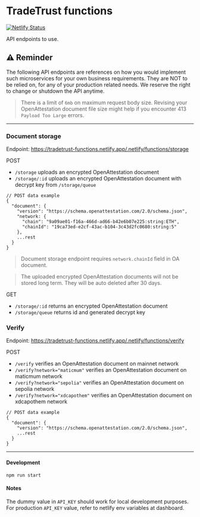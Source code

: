 # TradeTrust functions

[![Netlify Status](https://api.netlify.com/api/v1/badges/d1d7e5ae-2010-4f42-bcf0-9e9b6b6f7b33/deploy-status)](https://app.netlify.com/sites/tradetrust-functions/deploys)

API endpoints to use.

## ⚠️ Reminder

The following API endpoints are references on how you would implement such microservices for your own business requirements. They are NOT to be relied on, for any of your production related needs. We reserve the right to change or shutdown the API anytime.

> There is a limit of `6mb` on maximum request body size. Revising your OpenAttestation document file size might help if you encounter 413 `Payload Too Large` errors.

---

### Document storage

Endpoint: https://tradetrust-functions.netlify.app/.netlify/functions/storage

POST

- `/storage` uploads an encrypted OpenAttestation document
- `/storage/:id` uploads an encrypted OpenAttestation document with decrypt key from `/storage/queue`

```
// POST data example
{
  "document": {
    "version": "https://schema.openattestation.com/2.0/schema.json",
    "network: {
      "chain": "9a09ae01-f16a-466d-ad66-b42e6b07e225:string:ETH",
      "chainId": "19ca73ed-e2cf-43ac-b104-3c43d2fc0680:string:5"
    },
    ...rest
  }
}
```

> Document storage endpoint requires `network.chainId` field in OA document.

> The uploaded encrypted OpenAttestation documents will not be stored long term. They will be auto deleted after 30 days.

GET

- `/storage/:id` returns an encrypted OpenAttestation document
- `/storage/queue` returns id and generated decrypt key

### Verify

Endpoint: https://tradetrust-functions.netlify.app/.netlify/functions/verify

POST

- `/verify` verifies an OpenAttestation document on mainnet network
- `/verify?network="maticmum"` verifies an OpenAttestation document on maticmum network
- `/verify?network="sepolia"` verifies an OpenAttestation document on sepolia network
- `/verify?network="xdcapothem"` verifies an OpenAttestation document on xdcapothem network

```
// POST data example
{
  "document": {
    "version": "https://schema.openattestation.com/2.0/schema.json",
    ...rest
  }
}
```

---

#### Development

`npm run start`

#### Notes

The dummy value in `API_KEY` should work for local development purposes. For production `API_KEY` value, refer to netlify env variables at dashboard.
